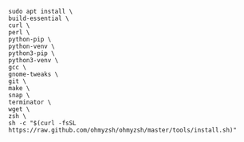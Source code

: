     sudo apt install \
    build-essential \
    curl \
    perl \
    python-pip \
    python-venv \
    python3-pip \
    python3-venv \
    gcc \
    gnome-tweaks \
    git \
    make \
    snap \
    terminator \
    wget \
    zsh \
    sh -c "$(curl -fsSL https://raw.github.com/ohmyzsh/ohmyzsh/master/tools/install.sh)"
    
